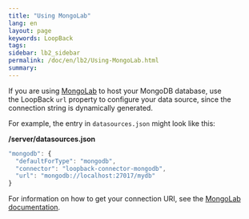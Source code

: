 ```yaml
---
title: "Using MongoLab"
lang: en
layout: page
keywords: LoopBack
tags:
sidebar: lb2_sidebar
permalink: /doc/en/lb2/Using-MongoLab.html
summary:
---
```


If you are using [MongoLab](https://mongolab.com/) to host your MongoDB database, use the LoopBack `url` property to configure your data source,
since the connection string is dynamically generated.

For example, the entry in `datasources.json` might look like this: 

**/server/datasources.json**

```javascript
"mongodb": {
  "defaultForType": "mongodb",
  "connector": "loopback-connector-mongodb",
  "url": "mongodb://localhost:27017/mydb"
}
```

For information on how to get your connection URI, see the [MongoLab documentation](https://devcenter.heroku.com/articles/mongolab#getting-your-connection-uri).